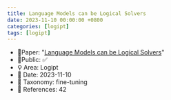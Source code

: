 ```yaml
---
title: Language Models can be Logical Solvers
date: 2023-11-10 00:00:00 +0800
categories: [logipt]
tags: [logipt]
---
```


- 📙Paper: "[Language Models can be Logical Solvers](https://www.semanticscholar.org/paper/Language-Models-can-be-Logical-Solvers-Feng-Xu/a2ccffe67a4ccfb10279dc3f0167fe65ae01e471)"
- 🔑Public: ✅
- ⚲ Area: Logipt
- 📅 Date: 2023-11-10
- 🔎 Taxonomy: fine-tuning
- 📝 References: 42

